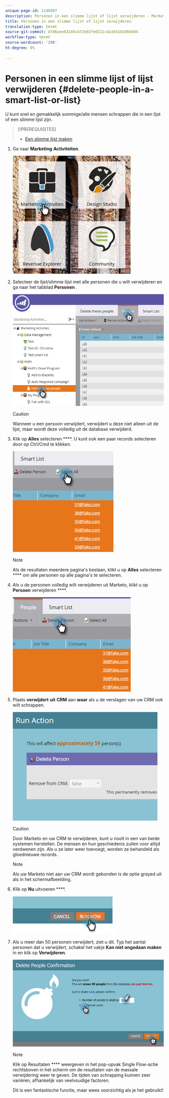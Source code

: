 ```yaml
---
unique-page-id: 1146897
description: Personen in een slimme lijst of lijst verwijderen - Marketo Docs - Productdocumentatie
title: Personen in een slimme lijst of lijst verwijderen
translation-type: tm+mt
source-git-commit: d7d6aee63144c472e02fe0221c4a164183d04dd4
workflow-type: tm+mt
source-wordcount: '290'
ht-degree: 0%

---
```



# Personen in een slimme lijst of lijst verwijderen {#delete-people-in-a-smart-list-or-list}

U kunt snel en gemakkelijk sommige/alle mensen schrappen die in een lijst of een slimme lijst zijn.

>[!PREREQUISITES]
>
>* [Een slimme lijst maken](../../../../product-docs/core-marketo-concepts/smart-lists-and-static-lists/creating-a-smart-list/create-a-smart-list.md)

>



1. Ga naar **Marketing** **Activiteiten**.

   ![](assets/ma-1.png)

1. Selecteer de lijst/slimme lijst met alle personen die u wilt verwijderen en ga naar het tabblad **Personen** .

   ![](assets/two-1.png)

   >[!CAUTION]
   >
   >Wanneer u een persoon verwijdert, verwijdert u deze niet alleen uit de lijst, maar wordt deze volledig uit de database verwijderd.

1. Klik op **Alles** selecteren ****. U kunt ook een paar records selecteren door op Ctrl/Cmd te klikken.

   ![](assets/three-1.png)

   >[!NOTE]
   >
   >Als de resultaten meerdere pagina&#39;s beslaan, klikt u op **Alles** selecteren **** om alle personen op alle pagina&#39;s te selecteren.

1. Als u de personen volledig wilt verwijderen uit Marketo, klikt u op **Persoon** verwijderen ****.

   ![](assets/four-1.png)

1. Plaats **verwijdert** **uit** **CRM** aan **waar** als u de verslagen van uw CRM ook wilt schrappen.

   ![](assets/five.png)

   >[!CAUTION]
   >
   >Door Marketo en uw CRM te verwijderen, kunt u nooit in een van beide systemen herstellen. De mensen en hun geschiedenis zullen voor altijd verdwenen zijn. Als u ze later weer toevoegt, worden ze behandeld als gloednieuwe records.

   >[!NOTE]
   >
   >Als uw Marketo niet aan uw CRM wordt gebonden is de optie grayed uit als in het schermafbeelding.

1. Klik op **Nu** uitvoeren ****.

   ![](assets/image2014-9-24-13-3a0-3a3.png)

1. Als u meer dan 50 personen verwijdert, ziet u dit. Typ het aantal personen dat u verwijdert, schakel het vakje **Kan niet ongedaan maken** in en klik op **Verwijderen**.

   ![](assets/seven.png)

   >[!NOTE]
   >
   >Klik op Resultaten **** weergeven in het pop-upvak Single Flow-actie rechtsboven in het scherm om de resultaten van de massale verwijdering weer te geven. De tijden van schrapping kunnen zeer variëren, afhankelijk van veelvoudige factoren.

   Dit is een fantastische functie, maar wees voorzichtig als je het gebruikt!

